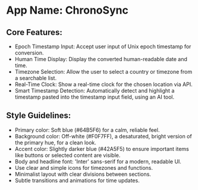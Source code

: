 # **App Name**: ChronoSync

## Core Features:

- Epoch Timestamp Input: Accept user input of Unix epoch timestamp for conversion.
- Human Time Display: Display the converted human-readable date and time.
- Timezone Selection: Allow the user to select a country or timezone from a searchable list.
- Real-Time Clock: Show a real-time clock for the chosen location via API.
- Smart Timestamp Detection: Automatically detect and highlight a timestamp pasted into the timestamp input field, using an AI tool.

## Style Guidelines:

- Primary color: Soft blue (#64B5F6) for a calm, reliable feel.
- Background color: Off-white (#F0F7FF), a desaturated, bright version of the primary hue, for a clean look.
- Accent color: Slightly darker blue (#42A5F5) to ensure important items like buttons or selected content are visible.
- Body and headline font: 'Inter' sans-serif for a modern, readable UI.
- Use clear and simple icons for timezones and functions.
- Minimalist layout with clear divisions between sections.
- Subtle transitions and animations for time updates.